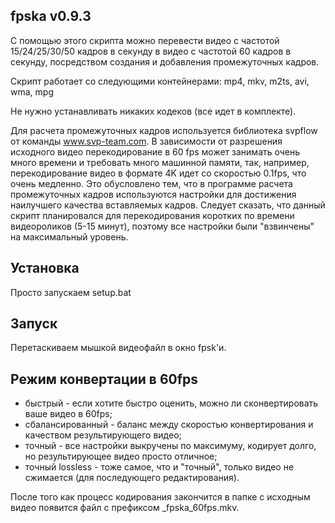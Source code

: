 ## fpska v0.9.3
С помощью этого скрипта можно перевести видео с частотой 15/24/25/30/50 кадров в секунду в видео с частотой 60 кадров в секунду, посредством создания и добавления промежуточных кадров.

Скрипт работает со следующими контейнерами:
mp4, mkv, m2ts, avi, wma, mpg
    
Не нужно устанавливать никаких кодеков (все идет в комплекте).
    
Для расчета промежуточных кадров используется библиотека svpflow от команды www.svp-team.com. В зависимости от разрешения исходного видео перекодирование в 60 fps может занимать очень много времени и требовать много машинной памяти, так, например, перекодирование видео в формате 4K идет со скоростью 0.1fps, что очень медленно. Это обусловлено тем, что в программе расчета промежуточных кадров используются настройки для достижения наилучшего качества вставляемых кадров. Следует сказать, что данный скрипт планировался для перекодирования коротких по времени видеороликов (5-15 минут), поэтому все настройки были "взвинчены" на максимальный уровень.

## Установка
Просто запускаем setup.bat

## Запуск
Перетаскиваем мышкой видеофайл в окно fpsk'и.

## Режим конвертации в 60fps
* быстрый - если хотите быстро оценить, можно ли сконвертировать ваше видео в 60fps;
* сбалансированный - баланс между скоростью конвертирования и качеством результирующего видео;
* точный - все настройки выкручены по максимуму, кодирует долго, но результирующее видео просто отличное;
* точный lossless - тоже самое, что и "точный", только видео не сжимается (для последующего редактирования). 

После того как процесс кодирования закончится в папке с исходным видео появится файл с префиксом _fpska_60fps.mkv.

